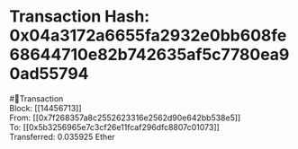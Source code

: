 
Transaction Hash: 0x04a3172a6655fa2932e0bb608fe68644710e82b742635af5c7780ea90ad55794
====================================================================================
  
#💸Transaction  
Block: [[14456713]]  
From: [[0x7f268357a8c2552623316e2562d90e642bb538e5]]  
To: [[0x5b3256965e7c3cf26e11fcaf296dfc8807c01073]]  
Transferred: 0.035925 Ether